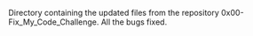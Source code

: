 Directory containing the updated files from the repository 0x00-Fix_My_Code_Challenge.
All the bugs fixed.

